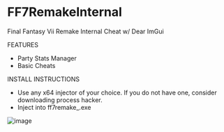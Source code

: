 # FF7RemakeInternal
 Final Fantasy Vii Remake Internal Cheat w/ Dear ImGui

FEATURES
- Party Stats Manager
- Basic Cheats

INSTALL INSTRUCTIONS  
- Use any x64 injector of your choice. If you do not have one, consider downloading process hacker. 
- Inject into ff7remake_.exe

![image](https://user-images.githubusercontent.com/80198020/174504717-3969ac0d-f2ef-4372-b17c-1a671611b7e9.png)